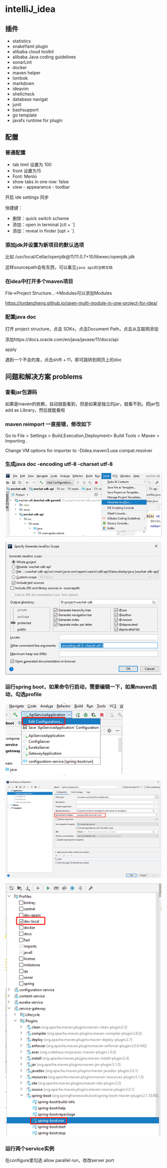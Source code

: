 # intelliJ_idea

## 插件

- statistics
- snakeYaml plugin
- alibaba cloud toolkit
- alibaba Java coding guidelines
- sonarLint
- docker
- maven helper
- lombok
- markdown
- ideavim
- shellcheck
- database navigat
- junit
- bashsupport
- go template
- javafx runtime for plugin


## 配置

### 普通配置

- tab limit 设置为 100
- front 设置为15
- Font: Menlo
- show tabs in one row: false
- view - appearance - toolbar

开启 ide settings 同步

快捷键：
- 删除：quick switch scheme
- 添加：open in terminal [ctl + `]
- 添加：reveal in finder [opt + `]

### 添加jdk并设置为新项目的默认选项

比如 /usr/local/Cellar/openjdk@11/11.0.7+10/libexec/openjdk.jdk

这样sourcepath会有东西，可以看见`java api的注释文档`


### 在idea中打开多个maven项目

File->Project Structure…->Modules可以添加Modules

https://jordanzheng.github.io/open-multi-module-in-one-project-for-idea/


### 配置java doc

打开 project structure，点击 SDKs，点击Document Path，点击从互联网添加

添加https://docs.oracle.com/en/java/javase/11/docs/api

apply

遇到一个不会的类，点击shift + f1，即可跳转到网页上的doc


## 问题和解决方案 problems

### 查看jar包源码

如果是maven的依赖，自动就能看到，但是如果是独立的jar，就看不到。把jar包 add as Library，然后就能看啦


### maven reimport 一直报错，修改如下

Go to File > Settings > Build,Execution,Deployment> Build Tools > Maven > Importing .

Change VM options for importer to -Didea.maven3.use.compat.resolver


### 生成java doc -encoding utf-8 -charset utf-8

![image-20191230152300145](intelliJ_idea.assets/image-20191230152300145.png)

![image-20191230152311418](intelliJ_idea.assets/image-20191230152311418.png)


### 运行spring boot，如果命令行启动，需要编辑一下，如果maven启动，勾选profile

![image-20191230152327067](intelliJ_idea.assets/image-20191230152327067.png)

![image-20191230152336052](intelliJ_idea.assets/image-20191230152336052.png)

![image-20191230152349614](intelliJ_idea.assets/image-20191230152349614.png)

### 运行两个service实例

在configure里勾选 allow parallel run，改改server port